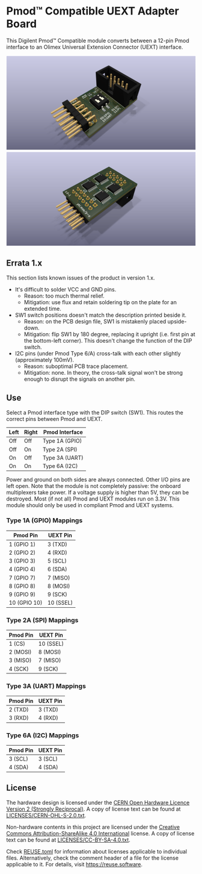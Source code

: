 <!--
    SPDX-FileCopyrightText: 2025 Junde Yhi <junde@yhi.moe>
    SPDX-License-Identifier: CC-BY-SA-4.0
-->

# Pmod&trade; Compatible UEXT Adapter Board

This Digilent Pmod&trade; Compatible module converts between a 12-pin Pmod interface to an Olimex Universal Extension Connector (UEXT) interface.

![Top](./Asset/pcb-top-1.0-1.png)
![Bottom](./Asset/pcb-bottom-1.0-1.png)

## Errata 1.x

This section lists known issues of the product in version 1.x.

- It's difficult to solder VCC and GND pins.
    - Reason: too much thermal relief.
    - Mitigation: use flux and retain soldering tip on the plate for an extended time.
- SW1 switch positions doesn't match the description printed beside it.
    - Reason: on the PCB design file, SW1 is mistakenly placed upside-down.
    - Mitigation: flip SW1 by 180 degree, replacing it upright (i.e. first pin at the bottom-left corner). This doesn't change the function of the DIP switch.
- I2C pins (under Pmod Type 6/A) cross-talk with each other slightly (approximately 100mV).
    - Reason: suboptimal PCB trace placement.
    - Mitigation: none. In theory, the cross-talk signal won't be strong enough to disrupt the signals on another pin.

## Use

Select a Pmod interface type with the DIP switch (SW1). This routes the correct pins between Pmod and UEXT.

| Left | Right | Pmod Interface  |
| ---- | ----- | --------------- |
| Off  | Off   | Type 1A (GPIO)  |
| Off  | On    | Type 2A (SPI)   |
| On   | Off   | Type 3A (UART)  |
| On   | On    | Type 6A (I2C)   |

Power and ground on both sides are always connected. Other I/O pins are left open. Note that the module is not completely passive: the onboard multiplexers take power. If a voltage supply is higher than 5V, they can be destroyed. Most (if not all) Pmod and UEXT modules run on 3.3V. This module should only be used in compliant Pmod and UEXT systems.

### Type 1A (GPIO) Mappings

| Pmod Pin     | UEXT Pin  |
| ------------ | --------- |
|  1 (GPIO  1) |  3 (TXD)  |
|  2 (GPIO  2) |  4 (RXD)  |
|  3 (GPIO  3) |  5 (SCL)  |
|  4 (GPIO  4) |  6 (SDA)  |
|  7 (GPIO  7) |  7 (MISO) |
|  8 (GPIO  8) |  8 (MOSI) |
|  9 (GPIO  9) |  9 (SCK)  |
| 10 (GPIO 10) | 10 (SSEL) |

### Type 2A (SPI) Mappings

| Pmod Pin | UEXT Pin  |
| -------- | --------- |
| 1 (CS)   | 10 (SSEL) |
| 2 (MOSI) |  8 (MOSI) |
| 3 (MISO) |  7 (MISO) |
| 4 (SCK)  |  9 (SCK)  |

### Type 3A (UART) Mappings

| Pmod Pin | UEXT Pin  |
| -------- | --------- |
| 2 (TXD)  | 3 (TXD)   |
| 3 (RXD)  | 4 (RXD)   |

### Type 6A (I2C) Mappings

| Pmod Pin | UEXT Pin  |
| -------- | --------- |
| 3 (SCL)  | 3 (SCL)   |
| 4 (SDA)  | 4 (SDA)   |

## License

The hardware design is licensed under the [CERN Open Hardware Licence Version 2 (Strongly Reciprocal)][ohl-s-2.0]. A copy of license text can be found at [LICENSES/CERN-OHL-S-2.0.txt](./LICENSES/CERN-OHL-S-2.0.txt).

Non-hardware contents in this project are licensed under the [Creative Commons Attribution-ShareAlike 4.0 International][cc-by-sa-4.0] license. A copy of license text can be found at [LICENSES/CC-BY-SA-4.0.txt](./LICENSES/CC-BY-SA-4.0.txt).

Check [REUSE.toml](./REUSE.toml) for information about licenses applicable to individual files. Alternatively, check the comment header of a file for the license applicable to it. For details, visit <https://reuse.software>.

[ohl-s-2.0]: https://ohwr.org/cern_ohl_s_v2.pdf
[cc-by-sa-4.0]: https://creativecommons.org/licenses/by-sa/4.0/
